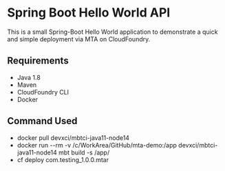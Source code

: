 # Spring Boot Hello World API

This is a small Spring-Boot Hello World application to demonstrate a quick and simple deployment via MTA on CloudFoundry.

## Requirements
 * Java 1.8
 * Maven
 * CloudFoundry CLI
 * Docker
 

## Command Used 
* docker pull devxci/mbtci-java11-node14
* docker run --rm -v /c/WorkArea/GitHub/mta-demo:/app devxci/mbtci-java11-node14 mbt build -s /app/
* cf deploy com.testing_1.0.0.mtar
